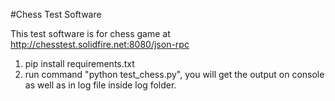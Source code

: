 #Chess Test Software

This test software is for chess game at http://chesstest.solidfire.net:8080/json-rpc

1. pip install requirements.txt
2. run command "python test_chess.py", you will get the output on console as
   well as in log file inside log folder.
